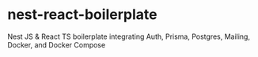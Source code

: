 # nest-react-boilerplate
Nest JS &amp; React TS boilerplate integrating Auth, Prisma, Postgres, Mailing, Docker, and Docker Compose
